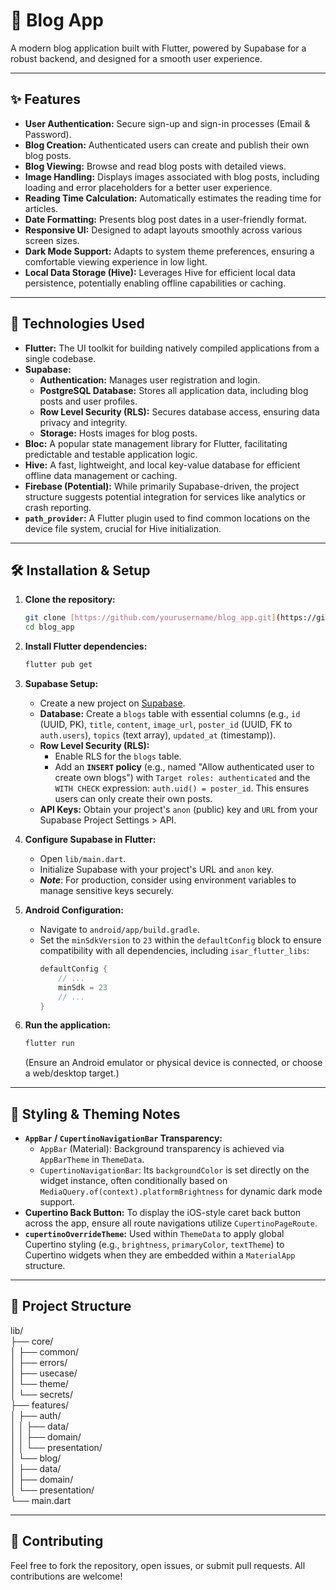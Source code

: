# 📝 Blog App

A modern blog application built with Flutter, powered by Supabase for a robust backend, and designed for a smooth user experience.

---

## ✨ Features

* **User Authentication:** Secure sign-up and sign-in processes (Email & Password).
* **Blog Creation:** Authenticated users can create and publish their own blog posts.
* **Blog Viewing:** Browse and read blog posts with detailed views.
* **Image Handling:** Displays images associated with blog posts, including loading and error placeholders for a better user experience.
* **Reading Time Calculation:** Automatically estimates the reading time for articles.
* **Date Formatting:** Presents blog post dates in a user-friendly format.
* **Responsive UI:** Designed to adapt layouts smoothly across various screen sizes.
* **Dark Mode Support:** Adapts to system theme preferences, ensuring a comfortable viewing experience in low light.
* **Local Data Storage (Hive):** Leverages Hive for efficient local data persistence, potentially enabling offline capabilities or caching.

---

## 🚀 Technologies Used

* **Flutter:** The UI toolkit for building natively compiled applications from a single codebase.
* **Supabase:**
    * **Authentication:** Manages user registration and login.
    * **PostgreSQL Database:** Stores all application data, including blog posts and user profiles.
    * **Row Level Security (RLS):** Secures database access, ensuring data privacy and integrity.
    * **Storage:** Hosts images for blog posts.
* **Bloc:** A popular state management library for Flutter, facilitating predictable and testable application logic.
* **Hive:** A fast, lightweight, and local key-value database for efficient offline data management or caching.
* **Firebase (Potential):** While primarily Supabase-driven, the project structure suggests potential integration for services like analytics or crash reporting.
* **`path_provider`:** A Flutter plugin used to find common locations on the device file system, crucial for Hive initialization.

---

## 🛠️ Installation & Setup

1.  **Clone the repository:**
    ```bash
    git clone [https://github.com/yourusername/blog_app.git](https://github.com/yourusername/blog_app.git)
    cd blog_app
    ```

2.  **Install Flutter dependencies:**
    ```bash
    flutter pub get
    ```

3.  **Supabase Setup:**
    * Create a new project on [Supabase](https://app.supabase.com/).
    * **Database:** Create a `blogs` table with essential columns (e.g., `id` (UUID, PK), `title`, `content`, `image_url`, `poster_id` (UUID, FK to `auth.users`), `topics` (text array), `updated_at` (timestamp)).
    * **Row Level Security (RLS):**
        * Enable RLS for the `blogs` table.
        * Add an **`INSERT` policy** (e.g., named "Allow authenticated user to create own blogs") with `Target roles: authenticated` and the `WITH CHECK` expression: `auth.uid() = poster_id`. This ensures users can only create their own posts.
    * **API Keys:** Obtain your project's `anon` (public) key and `URL` from your Supabase Project Settings > API.

4.  **Configure Supabase in Flutter:**
    * Open `lib/main.dart`.
    * Initialize Supabase with your project's URL and `anon` key.
    * **_Note_**: For production, consider using environment variables to manage sensitive keys securely.

5.  **Android Configuration:**
    * Navigate to `android/app/build.gradle`.
    * Set the `minSdkVersion` to `23` within the `defaultConfig` block to ensure compatibility with all dependencies, including `isar_flutter_libs`:
        ```gradle
        defaultConfig {
            // ...
            minSdk = 23
            // ...
        }
        ```

6.  **Run the application:**
    ```bash
    flutter run
    ```
    (Ensure an Android emulator or physical device is connected, or choose a web/desktop target.)

---

## 🎨 Styling & Theming Notes

* **`AppBar` / `CupertinoNavigationBar` Transparency:**
    * `AppBar` (Material): Background transparency is achieved via `AppBarTheme` in `ThemeData`.
    * `CupertinoNavigationBar`: Its `backgroundColor` is set directly on the widget instance, often conditionally based on `MediaQuery.of(context).platformBrightness` for dynamic dark mode support.
* **Cupertino Back Button:** To display the iOS-style caret back button across the app, ensure all route navigations utilize `CupertinoPageRoute`.
* **`cupertinoOverrideTheme`:** Used within `ThemeData` to apply global Cupertino styling (e.g., `brightness`, `primaryColor`, `textTheme`) to Cupertino widgets when they are embedded within a `MaterialApp` structure.

---

## 📂 Project Structure 
lib/  
├── core/  
│   ├── common/  
│   ├── errors/  
│   ├── usecase/  
│   └── theme/  
│   └── secrets/  
├── features/  
│   ├── auth/  
│   │   ├── data/  
│   │   ├── domain/  
│   │   └── presentation/  
│   └── blog/  
│       ├── data/  
│       ├── domain/  
│       └── presentation/  
└── main.dart  



---

## 🤝 Contributing

Feel free to fork the repository, open issues, or submit pull requests. All contributions are welcome!

